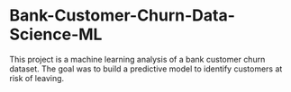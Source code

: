 # Bank-Customer-Churn-Data-Science-ML
This project is a machine learning analysis of a bank customer churn dataset. The goal was to build a predictive model to identify customers at risk of leaving.
